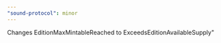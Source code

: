 ```yaml
---
"sound-protocol": minor
---
```


Changes EditionMaxMintableReached to ExceedsEditionAvailableSupply"
